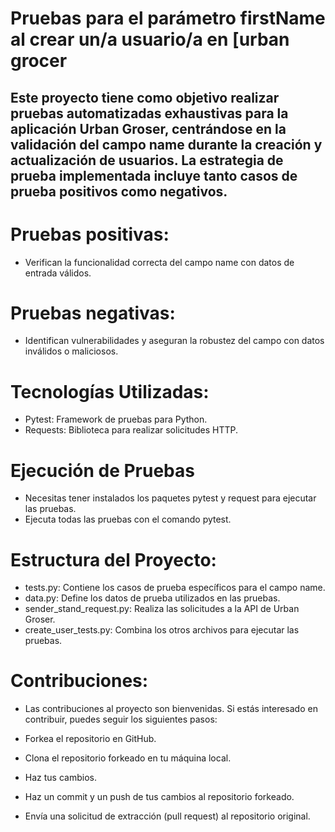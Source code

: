 # Pruebas para el parámetro firstName al crear un/a usuario/a en [urban grocer
  
## Este proyecto tiene como objetivo realizar pruebas automatizadas exhaustivas para la aplicación Urban Groser, centrándose en la validación del campo name durante la creación y actualización de usuarios. La estrategia de prueba implementada incluye tanto casos de prueba positivos como negativos.

# Pruebas positivas:
- Verifican la funcionalidad correcta del campo name con datos de entrada válidos.
# Pruebas negativas: 
- Identifican vulnerabilidades y aseguran la robustez del campo con datos inválidos o maliciosos.

# Tecnologías Utilizadas:
- Pytest: Framework de pruebas para Python.
- Requests: Biblioteca para realizar solicitudes HTTP.
  
# Ejecución de Pruebas
- Necesitas tener instalados los paquetes pytest y request para ejecutar las pruebas.
- Ejecuta todas las pruebas con el comando pytest.

# Estructura del Proyecto:
- tests.py: Contiene los casos de prueba específicos para el campo name.
- data.py: Define los datos de prueba utilizados en las pruebas.
- sender_stand_request.py: Realiza las solicitudes a la API de Urban Groser.
- create_user_tests.py: Combina los otros archivos para ejecutar las pruebas.
# Contribuciones:
- Las contribuciones al proyecto son bienvenidas. Si estás interesado en contribuir, puedes seguir los siguientes pasos:

- Forkea el repositorio en GitHub.
- Clona el repositorio forkeado en tu máquina local.
- Haz tus cambios.
- Haz un commit y un push de tus cambios al repositorio forkeado.
- Envía una solicitud de extracción (pull request) al repositorio original.

